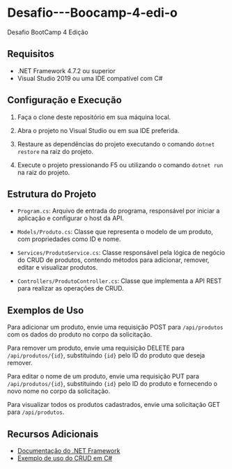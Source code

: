 # Desafio---Boocamp-4-edi-o
Desafio BootCamp 4 Edição

## Requisitos

- .NET Framework 4.7.2 ou superior
- Visual Studio 2019 ou uma IDE compatível com C#

## Configuração e Execução

1. Faça o clone deste repositório em sua máquina local.

2. Abra o projeto no Visual Studio ou em sua IDE preferida.

3. Restaure as dependências do projeto executando o comando `dotnet restore` na raiz do projeto.

4. Execute o projeto pressionando F5 ou utilizando o comando `dotnet run` na raiz do projeto.

## Estrutura do Projeto

- `Program.cs`: Arquivo de entrada do programa, responsável por iniciar a aplicação e configurar o host da API.

- `Models/Produto.cs`: Classe que representa o modelo de um produto, com propriedades como ID e nome.

- `Services/ProdutoService.cs`: Classe responsável pela lógica de negócio do CRUD de produtos, contendo métodos para adicionar, remover, editar e visualizar produtos.

- `Controllers/ProdutoController.cs`: Classe que implementa a API REST para realizar as operações de CRUD.

## Exemplos de Uso

Para adicionar um produto, envie uma requisição POST para `/api/produtos` com os dados do produto no corpo da solicitação.

Para remover um produto, envie uma requisição DELETE para `/api/produtos/{id}`, substituindo `{id}` pelo ID do produto que deseja remover.

Para editar o nome de um produto, envie uma requisição PUT para `/api/produtos/{id}`, substituindo `{id}` pelo ID do produto e fornecendo o novo nome no corpo da solicitação.

Para visualizar todos os produtos cadastrados, envie uma solicitação GET para `/api/produtos`.

## Recursos Adicionais

- [Documentação do .NET Framework](https://docs.microsoft.com/pt-br/dotnet/)
- [Exemplo de uso do CRUD em C#](https://github.com/exemplo-crud-csharp)
```

